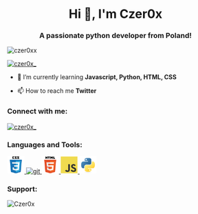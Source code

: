 <h1 align="center">Hi 👋, I'm Czer0x</h1>
<h3 align="center">A passionate python developer from Poland!</h3>

<p align="left"> <img src="https://komarev.com/ghpvc/?username=czer0xx&label=Profile%20views&color=0e75b6&style=flat" alt="czer0xx" /> </p>

<p align="left"> <a href="https://twitter.com/czer0x_" target="blank"><img src="https://img.shields.io/twitter/follow/czer0x_?logo=twitter&style=for-the-badge" alt="czer0x_" /></a> </p>

- 🌱 I’m currently learning **Javascript, Python, HTML, CSS**

- 📫 How to reach me **Twitter**

<h3 align="left">Connect with me:</h3>
<p align="left">
<a href="https://twitter.com/czer0x_" target="blank"><img align="center" src="https://raw.githubusercontent.com/rahuldkjain/github-profile-readme-generator/master/src/images/icons/Social/twitter.svg" alt="czer0x_" height="30" width="40" /></a>
</p>

<h3 align="left">Languages and Tools:</h3>
<p align="left"> <a href="https://www.w3schools.com/css/" target="_blank" rel="noreferrer"> <img src="https://raw.githubusercontent.com/devicons/devicon/master/icons/css3/css3-original-wordmark.svg" alt="css3" width="40" height="40"/> </a> <a href="https://git-scm.com/" target="_blank" rel="noreferrer"> <img src="https://www.vectorlogo.zone/logos/git-scm/git-scm-icon.svg" alt="git" width="40" height="40"/> </a> <a href="https://www.w3.org/html/" target="_blank" rel="noreferrer"> <img src="https://raw.githubusercontent.com/devicons/devicon/master/icons/html5/html5-original-wordmark.svg" alt="html5" width="40" height="40"/> </a> <a href="https://developer.mozilla.org/en-US/docs/Web/JavaScript" target="_blank" rel="noreferrer"> <img src="https://raw.githubusercontent.com/devicons/devicon/master/icons/javascript/javascript-original.svg" alt="javascript" width="40" height="40"/> </a> <a href="https://www.python.org" target="_blank" rel="noreferrer"> <img src="https://raw.githubusercontent.com/devicons/devicon/master/icons/python/python-original.svg" alt="python" width="40" height="40"/> </a> </p>

<h3 align="left">Support:</h3>
<p><a href="https://www.buymeacoffee.com/Czer0x"> <img align="left" src="https://cdn.buymeacoffee.com/buttons/v2/default-yellow.png" height="50" width="210" alt="Czer0x" /></a></p><br><br>
